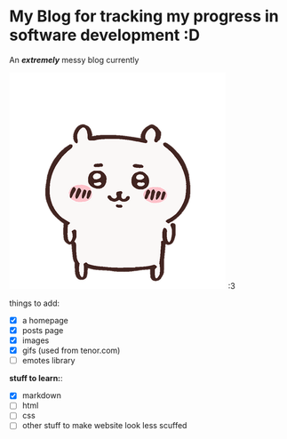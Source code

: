 # My Blog for tracking my progress in software development :D

An ***extremely*** messy blog currently

![chiikawaimage](https://github.com/shiyingwucl/githubpage-blog/blob/main/images/chiikawa.png)  :3



things to add:

- [x] a homepage
- [x] posts page
- [x] images
- [x] gifs (used from tenor.com)
- [ ] emotes library

**stuff to learn:**:
 
- [x] markdown
- [ ] html
- [ ] css
- [ ] other stuff to make website look less scuffed

